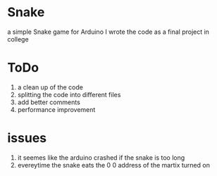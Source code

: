 # Snake
a simple Snake game for Arduino 
I wrote the code as a final project in college

# ToDo
1. a clean up of the code 
2. splitting the code into different files
3. add better comments
4. performance improvement

# issues 
1. it seemes like the arduino crashed if the snake is too long
2. evereytime the snake eats the 0 0 address of the martix turned on
